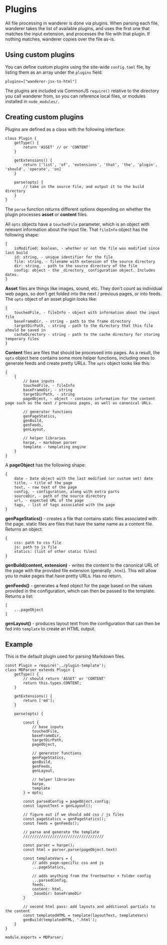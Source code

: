 # Plugins

All file processing in wanderer is done via plugins. When parsing each file, wanderer takes the list of available plugins, and uses the first one that matches the input extension, and processes the file with that plugin. If nothing matches, wanderer copies over the file as-is.

## Using custom plugins

You can define custom plugins using the site-wide `config.toml` file, by listing them as an array under the `plugins` field.

```
plugins=["wanderer-jsx-to-html"]
```

The plugins are included via CommonJS `require()` relative to the directory you call wanderer from, so you can reference local files, or modules installed in `node_modules/`.

## Creating custom plugins

Plugins are defined as a class with the following interface:

```
class Plugin {
    getType() {
        return 'ASSET' // or 'CONTENT'
    }

    getExtensions() {
        return ['list', 'of', 'extensions', 'that', 'the', 'plugin', 'should', 'operate', 'on]
    }

    parse(opts) {
        // take in the source file, and output it to the build directory
    }
}
```

The `parse` function returns different options depending on whether the plugin processes **asset** or **content** files.

All `opts` objects have a `touchedFile` parameter, which is an object with relevant information about the input file. That `fileInfo` object has the following shape:

```
{
    isModified: boolean, - whether or not the file was modified since last build
    id: string, - unique identifier for the file
    file: string, - filename with extension of the source directory
    dir: string, - path to the source directory of the file
    config: object - the _directory_ configuration object. Includes dates.
}
```

**Asset** files are things like images, sound, etc. They don't count as individual web pages, so don't get folded into the next / previous pages, or into feeds. The `opts` object of an asset plugin looks like:

```
{
    touchedFile, - fileInfo - object with information about the input file
    baseFrameDir, - string - path to the frame directory
    targetDirPath, - string - path to the directory that this file should be saved in
    cacheDirectory - string - path to the cache directory for storing temporary files
}
```

**Content** files are files that should be processed into pages. As a result, the `opts` object here contains some more helper functions, including ones to generate feeds and create pretty URLs. The `opts` object looks like this:

```
{
    {
		// base inputs
		touchedFile, - fileInfo
		baseFrameDir, - string
		targetDirPath, - string
		pageObject, - object - contains information for the content page such as the next / previous pages, as well as canonical URLs.

		// generator functions
		genPageStatics,
		genBuild,
		genFeeds,
		genLayout,

		// helper libraries
		harpe, - markdown parser
		template - templating engine
	}
}
```

A **pageObject** has the following shape:

```
{
    date - Date object with the last modified (or custom set) date
    title, - title of the page
    text, - raw text of the page
    config, - configuration, along with extra parts
    sourceDir, - path of the source directory
    url, - expected URL of the page
    tags, - list of tags associated with the page
}
```

**genPageStatics()** - creates a file that contains static files associated with the page.
static files are files that have the same name as a content file. Returns an object:

```
{
    css: path to css file
	js: path to js file
    statics: [list of other static files]
}
```

**genBuild(content, extension)** - writes the content to the canonical URL of the page with the provided file extension (generally `.html`). This will allow you to make pages that have pretty URLs. Has no return.

**genFeeds()** - generates a feed object for the page based on the values provided in the configuration, which can then be passed to the template. Returns a list:

```
[
    ...pageObject
]
```

**genLayout()** - produces layout text from the configuration that can then be fed into `template` to create an HTML output.


## Example

This is the default plugin used for parsing Markdown files.

```
const Plugin = require('../plugin-template');
class MDParser extends Plugin {
    getType() {
        // should return 'ASSET' or 'CONTENT'
        return this.types.CONTENT;
    }

    getExtensions() {
        return ['md'];
    }

    parse(opts) {
            
        const {
            // base inputs
            touchedFile,
            baseFrameDir,
            targetDirPath,
            pageObject,

            // generator functions
            genPageStatics,
            genBuild,
            genFeeds,
            genLayout,

            // helper libraries
            harpe,
            template
        } = opts;

        const parsedConfig = pageObject.config;
        const layoutText = genLayout();

        // figure out if we should add css / js files
        const pageStatics = genPageStatics();
        const feeds = genFeeds();

        // parse and generate the template
        ////////////////////////////////////

        const parser = harpe();
        const html = parser.parse(pageObject.text)

        const templateVars = {
            // adds page-specific css and js
            ...pageStatics,

            // adds anything from the frontmatter + folder config
            ...parsedConfig,
            feeds,
            content: html,
            _baseDir: baseFrameDir
        }

        // second html pass: add layouts and additional partials to the content
        const templatedHTML = template(layoutText, templateVars)
        genBuild(templatedHTML, '.html');
    }
}

module.exports = MDParser;
```